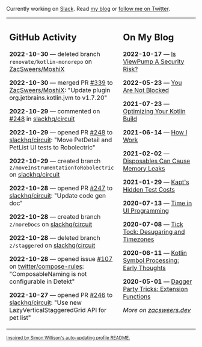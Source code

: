 Currently working on [Slack](https://slack.com/). Read [my blog](https://zacsweers.dev/) or [follow me on Twitter](https://twitter.com/ZacSweers).

<table><tr><td valign="top" width="60%">

## GitHub Activity
<!-- githubActivity starts -->
**2022-10-30** — deleted branch `renovate/kotlin-monorepo` on [ZacSweers/MoshiX](https://github.com/ZacSweers/MoshiX)

**2022-10-30** — merged PR [#339](https://github.com/ZacSweers/MoshiX/pull/339) to [ZacSweers/MoshiX](https://github.com/ZacSweers/MoshiX): "Update plugin org.jetbrains.kotlin.jvm to v1.7.20"

**2022-10-29** — commented on [#248](https://github.com/slackhq/circuit/pull/248#issuecomment-1295950087) in [slackhq/circuit](https://github.com/slackhq/circuit)

**2022-10-29** — opened PR [#248](https://github.com/slackhq/circuit/pull/248) to [slackhq/circuit](https://github.com/slackhq/circuit): "Move PetDetail and PetList UI tests to Robolectric"

**2022-10-29** — created branch `z/moveInstrumentationToRobolectric` on [slackhq/circuit](https://github.com/slackhq/circuit)

**2022-10-28** — opened PR [#247](https://github.com/slackhq/circuit/pull/247) to [slackhq/circuit](https://github.com/slackhq/circuit): "Update code gen doc"

**2022-10-28** — created branch `z/moreDocs` on [slackhq/circuit](https://github.com/slackhq/circuit)

**2022-10-28** — deleted branch `z/staggered` on [slackhq/circuit](https://github.com/slackhq/circuit)

**2022-10-28** — opened issue [#107](https://github.com/twitter/compose-rules/issues/107) on [twitter/compose-rules](https://github.com/twitter/compose-rules): "ComposableNaming is not configurable in Detekt"

**2022-10-27** — opened PR [#246](https://github.com/slackhq/circuit/pull/246) to [slackhq/circuit](https://github.com/slackhq/circuit): "Use new LazyVerticalStaggeredGrid API for pet list"
<!-- githubActivity ends -->
</td><td valign="top" width="40%">

## On My Blog
<!-- blog starts -->
**2022-10-17** — [Is ViewPump A Security Risk?](https://www.zacsweers.dev/is-viewpump-a-security-risk/)

**2022-05-23** — [You Are Not Blocked](https://www.zacsweers.dev/you-are-not-blocked/)

**2021-07-23** — [Optimizing Your Kotlin Build](https://www.zacsweers.dev/optimizing-your-kotlin-build/)

**2021-06-14** — [How I Work](https://www.zacsweers.dev/how-i-work/)

**2021-02-02** — [Disposables Can Cause Memory Leaks](https://www.zacsweers.dev/disposables-can-cause-memory-leaks/)

**2021-01-29** — [Kapt's Hidden Test Costs](https://www.zacsweers.dev/kapts-hidden-test-costs/)

**2020-07-13** — [Time in UI Programming](https://www.zacsweers.dev/time-in-ui/)

**2020-07-08** — [Tick Tock: Desugaring and Timezones](https://www.zacsweers.dev/ticktock-desugaring-timezones/)

**2020-06-11** — [Kotlin Symbol Processing: Early Thoughts](https://www.zacsweers.dev/kotlin-symbol-processor-early-thoughts/)

**2020-05-01** — [Dagger Party Tricks: Extension Functions](https://www.zacsweers.dev/dagger-party-tricks-extension-functions/)
<!-- blog ends -->
_More on [zacsweers.dev](https://zacsweers.dev/)_
</td></tr></table>

<sub><a href="https://simonwillison.net/2020/Jul/10/self-updating-profile-readme/">Inspired by Simon Willison's auto-updating profile README.</a></sub>